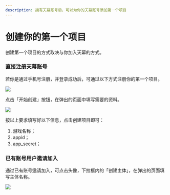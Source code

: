 ```yaml
---
description: 拥有天幕账号后，可以为你的天幕账号添加第一个项目
---
```


# 创建你的第一个项目

创建第一个项目的方式取决与你加入天幕的方式。

### 直接注册天幕账号

若你是通过手机号注册，并登录成功后，可通过以下方式注册你的第一个项目。

![](https://cdn.nlark.com/yuque/0/2019/png/254569/1557053818713-7e5fb50e-b9b2-4a34-972b-81634f9d1974.png)

点击「开始创建」按钮，在弹出的页面中填写需要的资料。

![](https://cdn.nlark.com/yuque/0/2019/png/254569/1557042991402-b2f28bf6-75d9-4d1c-b843-2ebc0f19d926.png)

按以上要求填写好以下信息，点击创建项目即可：

1. 游戏名称；
2. appid；
3. app\_secret；

### 已有账号用户邀请加入

通过已有账号邀请加入，可点击头像，下拉框内的「创建主体」，在弹出的页面填写主体名称。

![](https://cdn.nlark.com/yuque/0/2019/png/254569/1557043565815-b8579ef4-c3c8-4ea3-af74-edc00a19a81e.png)




